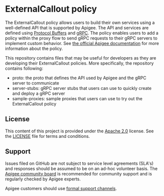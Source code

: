 # ExternalCallout policy

The ExternalCallout policy allows users to build their own services using a
well-defined API that is supported by Apigee. The API and services are defined
using [Protocol Buffers](https://developers.google.com/protocol-buffers) and
[gRPC](https://grpc.io/). The policy enables users to add a policy within the
proxy flow to send gRPC requests to their gRPC servers to implement custom
behavior. See [the official Apigee
documentation](https://cloud.google.com/apigee/docs/api-platform/reference/policies/external-callout-policy)
for more information about the policy.

This repository contains files that may be useful for developers as they are
developing their ExternalCallout policies. More specifically, the repository
contains following:

- proto: the proto that defines the API used by Apigee and the gRPC server to
  communicate
- server-stubs: gRPC server stubs that users can use to quickly create and
  deploy a gRPC server
- sample-proxies: sample proxies that users can use to try out the
  ExternalCallout policy

## License

This content of this project is provided under the [Apache
2.0](https://www.apache.org/licenses/LICENSE-2.0) license. See the
[LICENSE](/LICENSE) file for terms and conditions.

## Support

Issues filed on GitHub are not subject to service level agreements (SLA's) and
responses should be assumed to be on an ad-hoc volunteer basis. The [Apigee
community board](https://community.apigee.com/) is recommended for community
support and is regularly checked by Apigee experts.

Apigee customers should use [formal support
channels](https://cloud.google.com/apigee/support).
